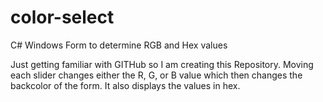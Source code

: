 
# color-select
C# Windows Form to determine RGB and Hex values


Just getting familiar with GITHub so I am creating this Repository.
Moving each slider changes either the R, G, or B value which then changes the 
backcolor of the form. It also displays the values in hex.

